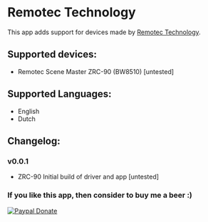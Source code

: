 # Remotec Technology

This app adds support for devices made by [Remotec Technology](http://www.remotec.com.hk).

## Supported devices:
* Remotec Scene Master ZRC-90 (BW8510) [untested]

## Supported Languages:
* English   
* Dutch   

## Changelog:   
### v0.0.1    
* ZRC-90 Initial build of driver and app [untested]    

### If you like this app, then consider to buy me a beer :)  
[![Paypal Donate](https://www.paypalobjects.com/en_US/NL/i/btn/btn_donateCC_LG.gif)](https://www.paypal.com/cgi-bin/webscr?cmd=_donations&business=5JCN4Q3XSBTBJ&lc=NL&item_name=Athom%20Homey%20apps&currency_code=EUR&bn=PP%2dDonationsBF%3abtn_donateCC_LG%2egif%3aNonHosted)
